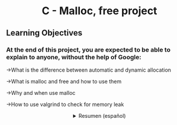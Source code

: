 <h1 align=center>C - Malloc, free project</h1>
<h2>Learning Objectives</h2>
<h3>At the end of this project, you are expected to be able to explain to anyone, without the help of Google:</h3>

→What is the difference between automatic and dynamic allocation

→What is malloc and free and how to use them

→Why and when use malloc

→How to use valgrind to check for memory leak

<details>
<summary align=center>Resumen (español)</summary>
<h3 align=center>El Lenguaje C maneja la memoria de manera <b>estática, automática y dinámica</b> y está dividida en 3 regiones:
<b>Memoria principal, Stack y Heap.</b></h3>

En la <b>memoria principal</b> están las variables <b>ESTÁTICAS, variables globales y el código ejecutable del programa.</b> Ó sea, todos aquellos datos que están presentes desde el comienzo del programa hasta que termina.

* Las variables estáticas preservan su valor durante todo el programa: al salir de una función, éstas mantienen su valor para que cuando se vuelva a llamar a dicha función se pueda acceder al valor que tenía antes de salir (en lugar de ser nuevamente inicializada como ocurriría con una variable local).

* Las variables globales son declaradas en la cabecera del programa, antes de la declaración de funciones y antes del método main. Decimos que son variables globales porque estas variables son conocidas por todas las funciones en el programa.

En el <b>Heap</b> (memoria libre) <b>se almacena memoria dinámica</b> que se utiliza para guardar datos que se crean en el medio de la ejecución de un programa. Aquí podemos <b>asignar, reasignar y liberar espacios de memoria</b> de forma DINÁMICA.

En el Stack se almacenan las variables locales que aparecen y desaparecen en un momento puntual de la ejecución del programa.

* Las variables locales comienzan su existencia cuando la función es llamada y desaparecen cuando la función termina su ejecución, por esta razón se conocen como variables AUTOMÁTICAS.

* Los parámetros de una función también se consideran variables locales.

<h3 align=center>OPERACIONES PARA GESTIONAR MEMORIA</h3>

* <code>void *malloc(size_t size)</code> Es la función para reservar tantos bytes consecutivos de memoria como indica su único parámetro. Devuelve la dirección de memoria de la porción reservada. La memoria no se inicializa a ningún valor.

* <code>void *calloc(size_t nmemb, size_t size)</code> Reserva espacio para tantos elementos como indica su primer parámetro nmemb, y cada uno de ellos con un tamaño en bytes como indica el segundo. En otras palabras, reserva nmemb * size bytes consecutivos en memoria. Al igual que la función anterior devuelve la dirección de memoria al comienzo del bloque reservado. Esta función inicializa todos los bytes de la zona reservada al valor cero.

* <code>void free(void *ptr)</code> Función que dado un puntero, libera el espacio previamente reservado. El puntero que recibe como parámetro esta función tiene que ser el que se ha obtenido con una llamada de reserva de memoria. No es necesario incluir el tamaño. Una vez que se ejecuta esta llamada, los datos en esa porción de memoria se consideran basura, y por tanto pueden ser reutilizados por el sistema.

<details>
<summary align=center>Fuentes</summary>

https://www.aprenderaprogramar.com

https://www.fing.edu.uy/tecnoinf/mvd/cursos/prinprog/material/teo/prinprog-teorico09.pdf

https://ainotes298786558.wordpress.com/2021/07/12/que-es-una-variable-estatica/

https://www.it.uc3m.es/pbasanta/asng/course_notes/ch06s03.html

</details></details>
